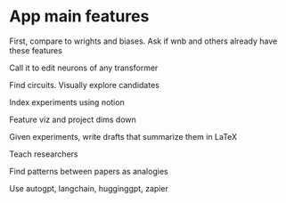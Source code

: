 # App main features

First, compare to wrights and biases. Ask if wnb and others already have these features 

Call it to edit neurons of any transformer

Find circuits. Visually explore candidates

Index experiments using notion

Feature viz and project dims down

Given experiments, write drafts that summarize them in LaTeX

Teach researchers

Find patterns between papers as analogies

Use autogpt, langchain, hugginggpt, zapier